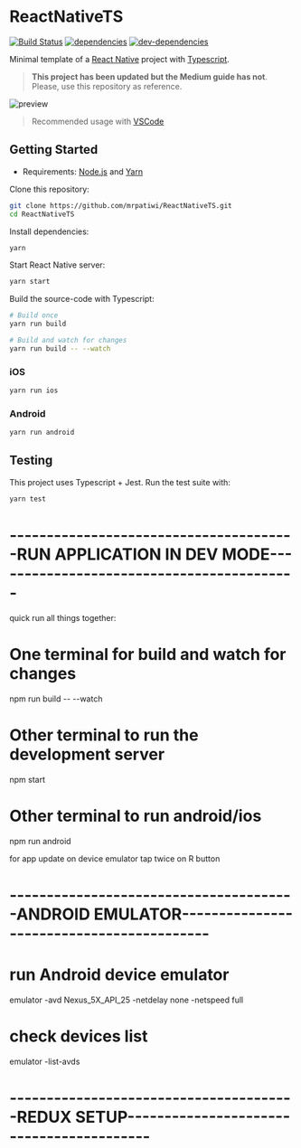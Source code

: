 # ReactNativeTS

[![Build Status][ci-image]][ci-url] [![dependencies][dependencies-image]][dependencies-url] [![dev-dependencies][dev-dependencies-image]][dev-dependencies-url]

Minimal template of a [React Native](https://facebook.github.io/react-native/) project with [Typescript](https://www.typescriptlang.org/).

> **This project has been updated but the Medium guide has not**. Please, use this repository as reference.

![preview](https://github.com/mrpatiwi/ReactNativeTS/raw/images/preview.png)

> Recommended usage with [VSCode](https://code.visualstudio.com/)

## Getting Started

* Requirements: [Node.js](https://nodejs.org) and [Yarn](https://yarnpkg.com/)

Clone this repository:

```sh
git clone https://github.com/mrpatiwi/ReactNativeTS.git
cd ReactNativeTS
```

Install dependencies:

```sh
yarn
```

Start React Native server:

```sh
yarn start
```

Build the source-code with Typescript:

```sh
# Build once
yarn run build

# Build and watch for changes
yarn run build -- --watch
```

### iOS

```sh
yarn run ios
```

### Android

```sh
yarn run android
```

## Testing

This project uses Typescript + Jest. Run the test suite with:

```sh
yarn test
```

[ci-image]: https://travis-ci.org/mrpatiwi/ReactNativeTS.svg
[ci-url]: https://travis-ci.org/mrpatiwi/ReactNativeTS
[dependencies-image]: https://david-dm.org/mrpatiwi/ReactNativeTS.svg
[dependencies-url]: https://david-dm.org/mrpatiwi/ReactNativeTS
[dev-dependencies-image]: https://david-dm.org/mrpatiwi/ReactNativeTS/dev-status.svg
[dev-dependencies-url]: https://david-dm.org/mrpatiwi/ReactNativeTS#info=devDependencies

# ---------------------------------------RUN APPLICATION IN DEV MODE------------------------------------------

quick run all things together:
# One terminal for build and watch for changes
npm run build -- --watch
# Other terminal to run the development server
npm start
# Other terminal to run android/ios
npm run android

for app update on device emulator tap twice on R button


# ---------------------------------------ANDROID EMULATOR------------------------------------------

#  run Android device emulator
emulator -avd Nexus_5X_API_25 -netdelay none -netspeed full

# check devices list
emulator -list-avds

# ---------------------------------------REDUX SETUP-----------------------------------------






